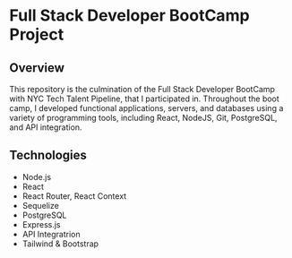 # Full Stack Developer BootCamp Project

## Overview

This repository is the culmination of the Full Stack Developer BootCamp with NYC Tech Talent Pipeline, that I participated in. Throughout the boot camp, I developed functional applications, servers, and databases using a variety of programming tools, including React, NodeJS, Git, PostgreSQL, and API integration.

## Technologies
- Node.js
- React
- React Router, React Context
- Sequelize
- PostgreSQL
- Express.js
- API Integratrion
- Tailwind & Bootstrap